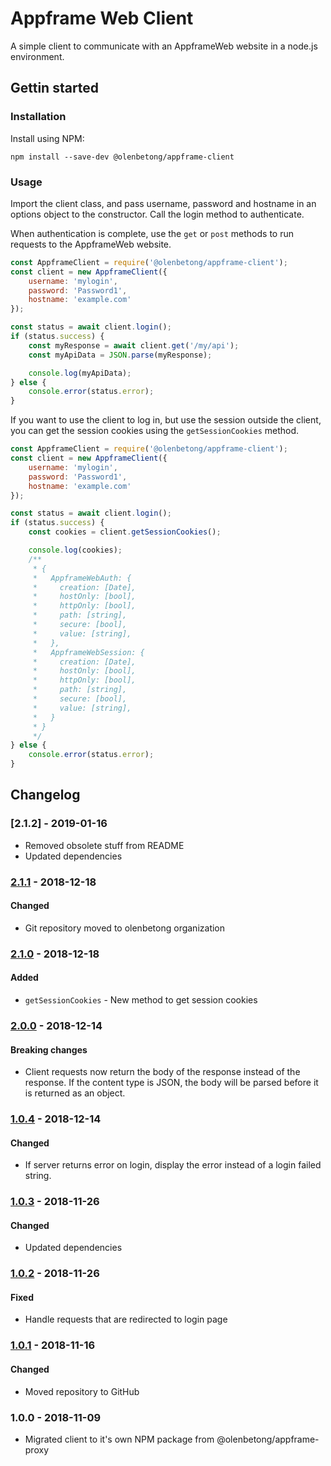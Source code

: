 # Appframe Web Client 

A simple client to communicate with an AppframeWeb website in a node.js environment.

## Gettin started

### Installation

Install using NPM:

```
npm install --save-dev @olenbetong/appframe-client
```

### Usage

Import the client class, and pass username, password and hostname in an options object to the constructor. Call the login method to authenticate.

When authentication is complete, use the `get` or `post` methods to run requests to the AppframeWeb website.

```js
const AppframeClient = require('@olenbetong/appframe-client');
const client = new AppframeClient({
	username: 'mylogin',
	password: 'Password1',
	hostname: 'example.com'
});

const status = await client.login();
if (status.success) {
	const myResponse = await client.get('/my/api');
	const myApiData = JSON.parse(myResponse);

	console.log(myApiData);
} else {
	console.error(status.error);
}
```

If you want to use the client to log in, but use the session outside the client, you can get the session cookies using the `getSessionCookies` method.

```js
const AppframeClient = require('@olenbetong/appframe-client');
const client = new AppframeClient({
	username: 'mylogin',
	password: 'Password1',
	hostname: 'example.com'
});

const status = await client.login();
if (status.success) {
	const cookies = client.getSessionCookies();

	console.log(cookies);
	/**
	 * {
	 *   AppframeWebAuth: {
	 *     creation: [Date],
	 *     hostOnly: [bool],
	 *     httpOnly: [bool],
	 *     path: [string],
	 *     secure: [bool],
	 *     value: [string],
	 *   },
	 *   AppframeWebSession: {
	 *     creation: [Date],
	 *     hostOnly: [bool],
	 *     httpOnly: [bool],
	 *     path: [string],
	 *     secure: [bool],
	 *     value: [string],
	 *   }
	 * }
	 */
} else {
	console.error(status.error);
}
```

## Changelog

### [2.1.2] - 2019-01-16

 * Removed obsolete stuff from README
 * Updated dependencies

### [2.1.1] - 2018-12-18

#### Changed

 * Git repository moved to olenbetong organization

### [2.1.0] - 2018-12-18

#### Added

 * `getSessionCookies` - New method to get session cookies

### [2.0.0] - 2018-12-14

#### Breaking changes

 * Client requests now return the body of the response instead of the response. If the content type is JSON, the body will be parsed before it is returned as an object.

### [1.0.4] - 2018-12-14

#### Changed

 * If server returns error on login, display the error instead of a login failed string.

### [1.0.3] - 2018-11-26

#### Changed

 * Updated dependencies

### [1.0.2] - 2018-11-26

#### Fixed

 * Handle requests that are redirected to login page

### [1.0.1] - 2018-11-16

#### Changed

 * Moved repository to GitHub

### 1.0.0 - 2018-11-09


 * Migrated client to it's own NPM package from @olenbetong/appframe-proxy

[UNRELEASED]: https://github.com/bjornarvh/appframe-client/compare/v2.1.1...HEAD
[2.1.1]: https://github.com/olenbetong/appframe-client/compare/v2.1.1...v2.1.2
[2.1.1]: https://github.com/olenbetong/appframe-client/compare/v2.1.0...v2.1.0
[2.1.0]: https://github.com/olenbetong/appframe-client/compare/v2.0.0...v2.1.0
[2.0.0]: https://github.com/olenbetong/appframe-client/compare/v1.0.4...v2.0.0
[1.0.4]: https://github.com/olenbetong/appframe-client/compare/v1.0.3...v1.0.4
[1.0.3]: https://github.com/olenbetong/appframe-client/compare/v1.0.2...v1.0.3
[1.0.2]: https://github.com/olenbetong/appframe-client/compare/v1.0.1...v1.0.2
[1.0.1]: https://github.com/olenbetong/appframe-client/compare/v1.0.0...v1.0.1